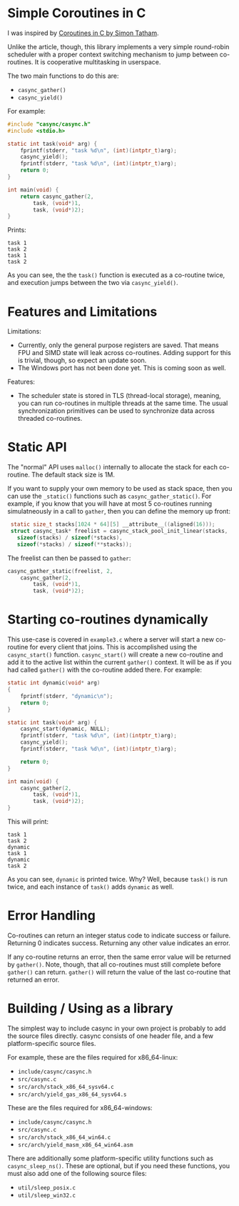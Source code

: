 # Simple Coroutines in C

I was inspired by [Coroutines in C by Simon Tatham](https://www.chiark.greenend.org.uk/~sgtatham/coroutines.html).

Unlike  the  article, though, this library implements a very simple round-robin
scheduler  with  a  proper  context  switching  mechanism   to   jump   between
co-routines. It is cooperative multitasking in userspace.

The two main functions to do this are:
  + ```casync_gather()```
  + ```casync_yield()```

For example:

```c
#include "casync/casync.h"
#include <stdio.h>

static int task(void* arg) {
    fprintf(stderr, "task %d\n", (int)(intptr_t)arg);
    casync_yield();
    fprintf(stderr, "task %d\n", (int)(intptr_t)arg);
    return 0;
}

int main(void) {
    return casync_gather(2,
        task, (void*)1,
        task, (void*)2);
}
```

Prints:

```
task 1
task 2
task 1
task 2
```

As  you  can see, the the ```task()``` function is  executed  as  a  co-routine
twice,  and  execution  jumps   between   the   two  via  ```casync_yield()```.

# Features and Limitations

Limitations:
 + Currently, only the general purpose  registers  are  saved.  That means FPU and
   SIMD state will leak across co-routines. Adding  support  for  this is trivial,
   though, so expect an update soon.
 + The Windows port has not been done yet. This is coming soon as well.

Features:
 + The scheduler state is stored in TLS (thread-local storage), meaning, you can
   run co-routines in multiple threads at the same time. The usual synchronization
   primitives can  be  used  to  synchronize  data  across  threaded  co-routines.

# Static API

The "normal"  API uses ```malloc()``` internally to allocate the stack for each
co-routine. The default stack size is 1M.

If you want to supply  your  own memory to be used as stack space, then you can
use  the  ```_static()```  functions such as ```casync_gather_static()```.  For
example, if you  know  that  you  will  have  at  most  5  co-routines  running
simulatneously in a call to ```gather```, then you  can  define  the  memory up
front:

```c
 static size_t stacks[1024 * 64][5] __attribute__((aligned(16)));
 struct casync_task* freelist = casync_stack_pool_init_linear(stacks,
   sizeof(stacks) / sizeof(*stacks),
   sizeof(*stacks) / sizeof(**stacks));
 ```

The freelist can then be passed to ```gather```:

```c
casync_gather_static(freelist, 2,
    casync_gather(2,
        task, (void*)1,
        task, (void*)2);
```

# Starting co-routines dynamically

This use-case is covered in ```example3.c``` where a  server  will  start a new
co-routine  for  every  client  that joins.  This  is  accomplished  using  the
```casync_start()```   function.   ```casync_start()```  will  create   a   new
co-routine  and add it to the active list  within  the  current  ```gather()```
context. It will be as if you had  called  ```gather()```  with  the co-routine
added there. For example:

```c
static int dynamic(void* arg)
{
    fprintf(stderr, "dynamic\n");
    return 0;
}

static int task(void* arg) {
    casync_start(dynamic, NULL);
    fprintf(stderr, "task %d\n", (int)(intptr_t)arg);
    casync_yield();
    fprintf(stderr, "task %d\n", (int)(intptr_t)arg);

    return 0;
}

int main(void) {
    casync_gather(2,
        task, (void*)1,
        task, (void*)2);
}
```

This will print:

```
task 1
task 2
dynamic
task 1
dynamic
task 2
```

As you can see, ```dynamic``` is printed twice. Why? Well, because ```task()```
is run twice, and each instance of  ```task()```  adds  ```dynamic```  as well.

# Error Handling

Co-routines can return an  integer  status code to indicate success or failure.
Returning 0 indicates success. Returning any other value  indicates  an  error.

If  any co-routine returns an error, then the same error value will be returned
by  ```gather()```.  Note,  though,  that all co-routines must  still  complete
before ```gather()```  can  return. ```gather()``` will return the value of the
last co-routine that returned an error.

# Building / Using as a library

The simplest way to include casync in your own project is probably to  add  the
source  files  directly.  casync  consists  of  one  header  file,  and  a  few
platform-specific source files.

For example, these are the files required for x86_64-linux:

  + ```include/casync/casync.h```
  + ```src/casync.c```
  + ```src/arch/stack_x86_64_sysv64.c```
  + ```src/arch/yield_gas_x86_64_sysv64.s```

These are the files required for x86_64-windows:

  + ```include/casync/casync.h```
  + ```src/casync.c```
  + ```src/arch/stack_x86_64_win64.c```
  + ```src/arch/yield_masm_x86_64_win64.asm```

There  are  additionally  some  platform-specific  utility  functions  such  as
```casync_sleep_ns()```. These are optional,  but  if you need these functions,
you must also add one of the following source files:

  + ```util/sleep_posix.c```
  + ```util/sleep_win32.c```
